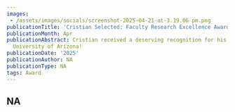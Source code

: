 ```yaml
---
images: 
 - /assets/images/socials/screenshot-2025-04-21-at-3.19.06 pm.png
publicationTitle: 'Cristian Selected: Faculty Research Excellence Award'
publicationMonth: Apr
publicationAbstract: Cristian received a deserving recognition for his work at the
  University of Arizona!
publicationDate: '2025'
publicationAuthor: NA
publicationType: NA
tags: Award
---
```


NA
---
